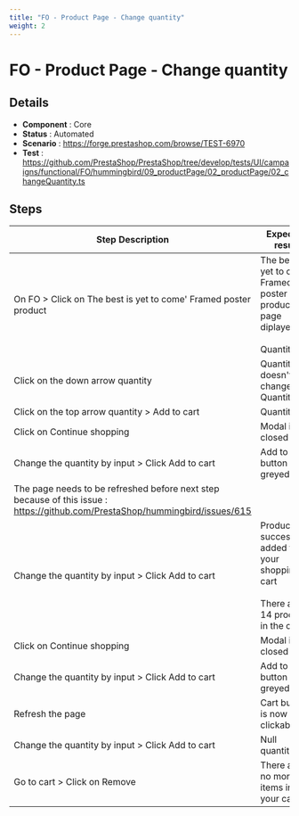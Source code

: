 ```yaml
---
title: "FO - Product Page - Change quantity"
weight: 2
---
```


# FO - Product Page - Change quantity
## Details
* **Component** : Core
* **Status** : Automated
* **Scenario** : https://forge.prestashop.com/browse/TEST-6970
* **Test** : https://github.com/PrestaShop/PrestaShop/tree/develop/tests/UI/campaigns/functional/FO/hummingbird/09_productPage/02_productPage/02_changeQuantity.ts

## Steps
| Step Description | Expected result |
| ----- | ----- |
| On FO > Click on The best is yet to come' Framed poster product | The best is yet to come' Framed poster product page diplayed<br><br>Quantity = 1 |
| Click on the down arrow quantity | Quantity doesn't change. Quantity = 1 |
| Click on the top arrow quantity > Add to cart | Quantity = 2 |
| Click on Continue shopping | Modal is closed |
| Change the quantity by input > Click Add to cart | Add to cart button is greyed out |
| The page needs to be refreshed before next step because of this issue : https://github.com/PrestaShop/hummingbird/issues/615 |  |
| Change the quantity by input > Click Add to cart | Product successfully added to your shopping cart<br><br>There are 14 products in the cart |
| Click on Continue shopping | Modal is closed |
| Change the quantity by input > Click Add to cart | Add to cart button is greyed out |
| Refresh the page | Cart button is now clickable |
| Change the quantity by input > Click Add to cart | Null quantity. |
| Go to cart > Click on Remove | There are no more items in your cart |
